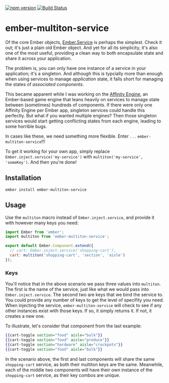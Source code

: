 [![npm version](https://badge.fury.io/js/ember-multiton-service.svg)](https://badge.fury.io/js/ember-multiton-service)
[![Build Status](https://travis-ci.org/null-null-null/ember-multiton-service.svg?branch=master)](https://travis-ci.org/null-null-null/ember-multiton-service)

# ember-multiton-service

Of the core Ember objects, [Ember.Service](https://github.com/emberjs/ember.js/blob/v2.7.0/packages/ember-runtime/lib/system/service.js#L35) is perhaps the simplest. Check it out; it's just a plain old Ember object. And yet for all its simplicity, it's also one of the most useful, providing a clean way to both encapsulate state and share it across your application.

The problem is, you can only have one instance of a service in your application; it's a singleton. And although this is typcially more than enough when using services to manage _application_ state, it falls short for managing the states of _associated components_.

This became apparent while I was working on the [Affinity Engine](https://github.com/affinity-engine/affinity-engine), an Ember-based game engine that leans heavily on services to manage state between (sometimes) hundreds of components. If there were only one Affinity Engine per Ember app, singleton services could handle this perfectly. But what if you wanted multiple engines? Then those singleton services would start getting conflicting states from each engine, leading to some horrible bugs.

In cases like these, we need something more flexible. Enter . . . `ember-multiton-service`!!!

To get it working for your own app, simply replace `Ember.inject.service('my-service')` with `multiton('my-service', 'someKey')`. And then you're done!

## Installation

`ember install ember-multiton-service`

## Usage

Use the `multiton` macro instead of `Ember.inject.service`, and provide it with however many keys you need:

```js
import Ember from 'ember';
import multiton from 'ember-multiton-service';

export default Ember.Component.extend({
  // cart: Ember.inject.service('shopping-cart'),
  cart: multiton('shopping-cart', 'section', 'aisle')
});
```

### Keys

You'll notice that in the above scenario we pass three values into `multiton`. The first is the name of the service, just like what we would pass into `Ember.inject.service`. The second two are keys that we bind the service to. You could provide any number of keys to get the level of specifity you need. When injecting the service, `ember-multiton-service` will check to see if any other instances exist with those keys. If so, it simply returns it. If not, it creates a new one.

To illustrate, let's consider that component from the last example:

```hbs
{{cart-toggle section="food" aisle="bulk"}}
{{cart-toggle section="food" aisle="produce"}}
{{cart-toggle section="hardware" aisle="crockpots"}}
{{cart-toggle section="food" aisle="bulk"}}
```

In the scenario above, the first and last components will share the same `shopping-cart` service, as both their multiton keys are the same. Meanwhile, each of the middle two components will have their own instance of the `shopping-cart` service, as their key combos are unique.
